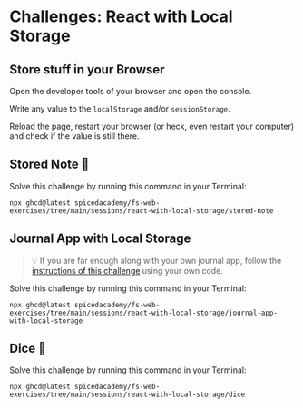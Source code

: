 # Challenges: React with Local Storage

## Store stuff in your Browser

Open the developer tools of your browser and open the console.

Write any value to the `localStorage` and/or `sessionStorage`.

Reload the page, restart your browser (or heck, even restart your computer) and check if the value is still there.

## Stored Note 📝

Solve this challenge by running this command in your Terminal:

```
npx ghcd@latest spicedacademy/fs-web-exercises/tree/main/sessions/react-with-local-storage/stored-note
```

## Journal App with Local Storage

> 💡 If you are far enough along with your own journal app, follow the
> [instructions of this challenge](https://github.com/spicedacademy/fs-web-exercises/tree/main/sessions/react-with-local-storage/journal-app-with-local-storage#readme)
> using your own code.

Solve this challenge by running this command in your Terminal:

```
npx ghcd@latest spicedacademy/fs-web-exercises/tree/main/sessions/react-with-local-storage/journal-app-with-local-storage
```

## Dice 🎲

Solve this challenge by running this command in your Terminal:

```
npx ghcd@latest spicedacademy/fs-web-exercises/tree/main/sessions/react-with-local-storage/dice
```
